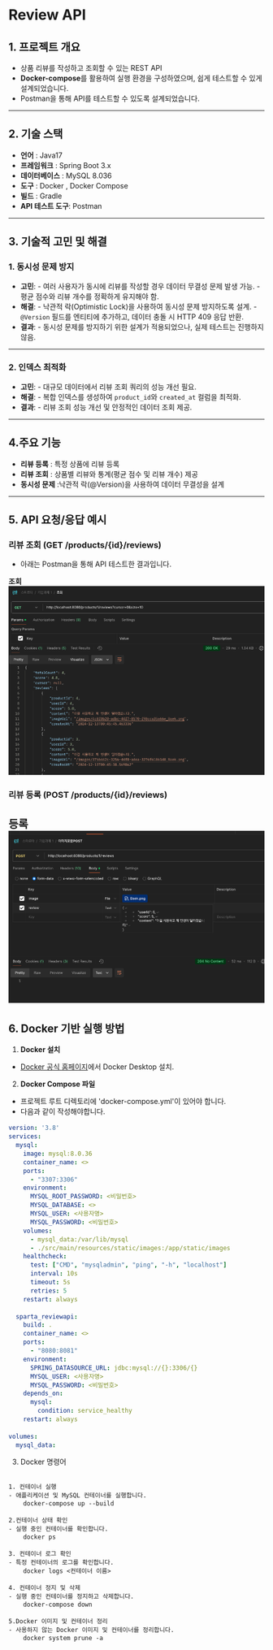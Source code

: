 # Review API 

## 1. 프로젝트 개요 
* 상품 리뷰를 작성하고 조회할 수 있는 REST API
* **Docker-compose**를 활용하여 실행 환경을 구성하였으며, 쉽게 테스트할 수 있게 설계되었습니다.
* Postman을 통해 API를 테스트할 수 있도록 설계되었습니다.

---

## 2. 기술 스택

* **언어** : Java17
* **프레임워크** : Spring Boot 3.x
* **데이터베이스** : MySQL 8.036
* **도구** : Docker , Docker Compose
* **빌드** : Gradle
* **API 테스트 도구**: Postman

___
## 3. 기술적 고민 및 해결

### 1. 동시성 문제 방지
- **고민**:
      - 여러 사용자가 동시에 리뷰를 작성할 경우 데이터 무결성 문제 발생 가능.
      - 평균 점수와 리뷰 개수를 정확하게 유지해야 함.
- **해결**:
      - 낙관적 락(Optimistic Lock)을 사용하여 동시성 문제 방지하도록 설계.
      - `@Version` 필드를 엔티티에 추가하고, 데이터 충돌 시 HTTP 409 응답 반환.
- **결과**:
      - 동시성 문제를 방지하기 위한 설계가 적용되었으나, 실제 테스트는 진행하지 않음.


---

### 2. 인덱스 최적화
- **고민**:
      - 대규모 데이터에서 리뷰 조회 쿼리의 성능 개선 필요.
- **해결**:
      - 복합 인덱스를 생성하여 `product_id`와 `created_at` 컬럼을 최적화.
- **결과**:
      - 리뷰 조회 성능 개선 및 안정적인 데이터 조회 제공.

---

## 4.주요 기능 
* **리뷰 등록** : 특정 상품에 리뷰 등록
* **리뷰 조회** : 상품별 리뷰와 통계(평균 점수 및 리뷰 개수) 제공
* **동시성 문제** :낙관적 락(@Version)을 사용하여 데이터 무결성을 설계
      
----
## 5. API 요청/응답 예시 

### 리뷰 조회 (GET /products/{id}/reviews)
- 아래는 Postman을 통해 API 테스트한 결과입니다.

**조회**
![img_1.png](img_1.png)

### 리뷰 등록 (POST /products/{id}/reviews)
**등록**
![img_2.png](img_2.png)
---


## 6. Docker 기반 실행 방법 

1. **Docker 설치**
* [Docker 공식 홈페이지](https://www.docker.com/)에서 Docker Desktop 설치.

2. **Docker Compose 파일**
* 프로젝트 루트 디렉토리에 'docker-compose.yml'이 있어야 합니다.
* 다음과 같이 작성해야합니다.
```yaml
version: '3.8'
services:
  mysql:
    image: mysql:8.0.36
    container_name: <>
    ports:
      - "3307:3306"
    environment:
      MYSQL_ROOT_PASSWORD: <비밀번호>
      MYSQL_DATABASE: <>
      MYSQL_USER: <사용자명>
      MYSQL_PASSWORD: <비밀번호>
    volumes:
      - mysql_data:/var/lib/mysql
      - ./src/main/resources/static/images:/app/static/images
    healthcheck:
      test: ["CMD", "mysqladmin", "ping", "-h", "localhost"]
      interval: 10s
      timeout: 5s
      retries: 5
    restart: always

  sparta_reviewapi:
    build: .
    container_name: <>
    ports:
      - "8080:8081"
    environment:
      SPRING_DATASOURCE_URL: jdbc:mysql://{}:3306/{}
      MYSQL_USER: <사용자명>
      MYSQL_PASSWORD: <비밀번호>
    depends_on:
      mysql:
        condition: service_healthy
    restart: always

volumes:
  mysql_data:
```
3. Docker 명령어
```text

1. 컨테이너 실행
- 애플리케이션 및 MySQL 컨테이너를 실행합니다.
    docker-compose up --build

2.컨테이너 상태 확인
- 실행 중인 컨테이너를 확인합니다.
    docker ps

3. 컨테이너 로그 확인
- 특정 컨테이너의 로그를 확인합니다.
    docker logs <컨테이너 이름>

4. 컨테이너 정지 및 삭제 
- 실행 중인 컨테이너를 정지하고 삭제합니다.
    docker-compose down

5.Docker 이미지 및 컨테이너 정리
- 사용하지 않는 Docker 이미지 및 컨테이너를 정리합니다.
    docker system prune -a
```

